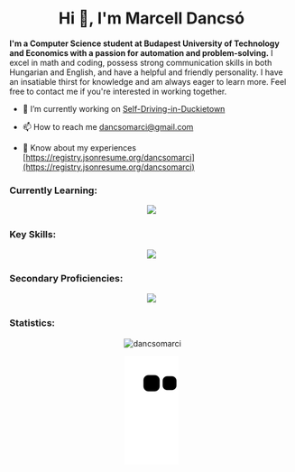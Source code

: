 <h1 align="center">Hi 👋, I'm Marcell Dancsó</h1>

<p align="left">
  <b>I'm a Computer Science student at Budapest University of Technology and Economics with a passion for automation and problem-solving.</b> I excel in math and coding, possess strong communication skills in both Hungarian and English, and have a helpful and friendly personality. I have an insatiable thirst for knowledge and am always eager to learn more. Feel free to contact me if you're interested in working together.
</p>

- 🔭 I’m currently working on [Self-Driving-in-Duckietown](https://github.com/dancsomarci/Self-Driving-in-Duckietown)

- 📫 How to reach me dancsomarci@gmail.com

- 📄 Know about my experiences [https://registry.jsonresume.org/dancsomarci](https://registry.jsonresume.org/dancsomarci)

<h3 align="left">Currently Learning:</h3>
<p align="center">
    <img src="https://skillicons.dev/icons?i=flutter,figma,firebase" />
</p>

<h3 align="left">Key Skills:</h3>
<p align="center">
    <img src="https://skillicons.dev/icons?i=cs,java,py,js,mongodb" />
</p>

<h3 align="left">Secondary Proficiencies:</h3>
<p align="center">
    <img src="https://skillicons.dev/icons?i=html,css,bootstrap,nodejs,dotnet,c,cpp,kotlin,matlab,tensorflow,ps,pr,ai" />
</p>

<h3 align="left">Statistics:</h3>
<p align="center">&nbsp;<img align="center" src="https://github-readme-stats.vercel.app/api?username=dancsomarci&theme=transparent&show_icons=true&locale=en" alt="dancsomarci" /></p>

<p align="center">
    <img src="https://github.com/dancsomarci/dancsomarci/blob/output/github-contribution-grid-snake.svg" />
</p>
